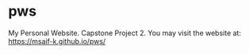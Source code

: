 # pws
My Personal Website.
Capstone Project 2.
You may visit the website at: https://msaif-k.github.io/pws/
